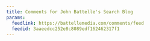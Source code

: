 ```yaml
---
title: Comments for John Battelle's Search Blog
params:
  feedlink: https://battellemedia.com/comments/feed
  feedid: 3aaeedcc252e8c8089edf162462317f1
---
```

